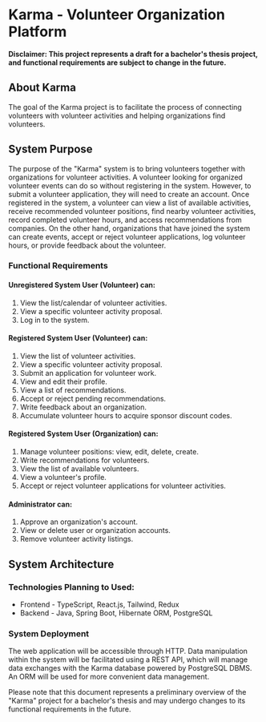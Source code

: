 # Karma - Volunteer Organization Platform

**Disclaimer: This project represents a draft for a bachelor's thesis project, and functional requirements are subject to change in the future.**

## About Karma

The goal of the Karma project is to facilitate the process of connecting volunteers with volunteer activities and helping organizations find volunteers.

## System Purpose

The purpose of the "Karma" system is to bring volunteers together with organizations for volunteer activities. A volunteer looking for organized volunteer events can do so without registering in the system. However, to submit a volunteer application, they will need to create an account. Once registered in the system, a volunteer can view a list of available activities, receive recommended volunteer positions, find nearby volunteer activities, record completed volunteer hours, and access recommendations from companies. On the other hand, organizations that have joined the system can create events, accept or reject volunteer applications, log volunteer hours, or provide feedback about the volunteer.

### Functional Requirements

#### Unregistered System User (Volunteer) can:

1. View the list/calendar of volunteer activities.
2. View a specific volunteer activity proposal.
3. Log in to the system.

#### Registered System User (Volunteer) can:

1. View the list of volunteer activities.
2. View a specific volunteer activity proposal.
3. Submit an application for volunteer work.
4. View and edit their profile.
5. View a list of recommendations.
6. Accept or reject pending recommendations.
7. Write feedback about an organization.
8. Accumulate volunteer hours to acquire sponsor discount codes.

#### Registered System User (Organization) can:

1. Manage volunteer positions: view, edit, delete, create.
2. Write recommendations for volunteers.
3. View the list of available volunteers.
4. View a volunteer's profile.
5. Accept or reject volunteer applications for volunteer activities.

#### Administrator can:

1. Approve an organization's account.
2. View or delete user or organization accounts.
3. Remove volunteer activity listings.

## System Architecture

### Technologies Planning to Used:

- Frontend - TypeScript, React.js, Tailwind, Redux
- Backend - Java, Spring Boot, Hibernate ORM, PostgreSQL

### System Deployment

The web application will be accessible through HTTP. Data manipulation within the system will be facilitated using a REST API, which will manage data exchanges with the Karma database powered by PostgreSQL DBMS. An ORM will be used for more convenient data management.

Please note that this document represents a preliminary overview of the "Karma" project for a bachelor's thesis and may undergo changes to its functional requirements in the future.
